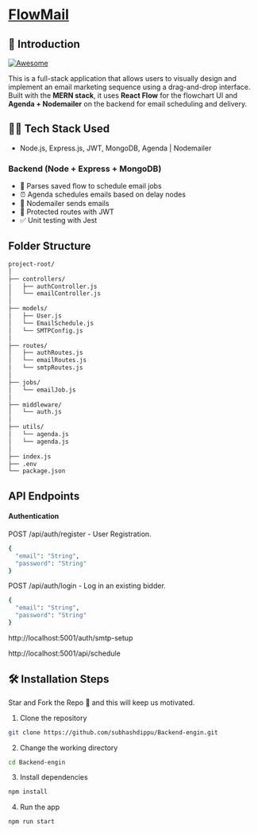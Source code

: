 # [FlowMail](<(https://client-three.vercel.app)>)

## 📌 Introduction

[![Awesome](https://awesome.re/badge.svg)](https://awesome.re)

This is a full-stack application that allows users to visually design and implement an email marketing sequence using a drag-and-drop interface. Built with the **MERN stack**, it uses **React Flow** for the flowchart UI and **Agenda + Nodemailer** on the backend for email scheduling and delivery.


## 👨‍💻 Tech Stack Used

- Node.js, Express.js, JWT, MongoDB, Agenda | Nodemailer

### Backend (Node + Express + MongoDB)

- 🧠 Parses saved flow to schedule email jobs
- ⏰ Agenda schedules emails based on delay nodes
- 📩 Nodemailer sends emails
- 🔐 Protected routes with JWT
- ✅ Unit testing with Jest

## Folder Structure

```bash
project-root/
│
├── controllers/
│   ├── authController.js
│   └── emailController.js
│
├── models/
│   ├── User.js
│   └── EmailSchedule.js
│   └── SMTPConfig.js
│
├── routes/
│   ├── authRoutes.js
│   └── emailRoutes.js
│   └── smtpRoutes.js
│
├── jobs/
│   └── emailJob.js
│
├── middleware/
│   └── auth.js
│
├── utils/
│   └── agenda.js
│   └── agenda.js
│
├── index.js
├── .env
└── package.json

```

## API Endpoints

#### Authentication

POST /api/auth/register - User Registration.

```bash
{
  "email": "String",
  "password": "String"
}
```

POST /api/auth/login - Log in an existing bidder.

```bash
{
  "email": "String",
  "password": "String"
}
```
http://localhost:5001/auth/smtp-setup

http://localhost:5001/api/schedule

## 🛠️ Installation Steps

Star and Fork the Repo 🌟 and this will keep us motivated.

1. Clone the repository

```bash
git clone https://github.com/subhashdippu/Backend-engin.git
```

2. Change the working directory

```bash
cd Backend-engin
```

3. Install dependencies

```bash
npm install
```

4. Run the app

```bash
npm run start
```
